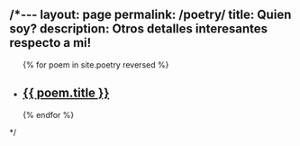 /*---
layout: page
permalink: /poetry/
title: Quien soy?
description: Otros detalles interesantes respecto a mi!
---

<ul class="post-list">
{% for poem in site.poetry reversed %}
    <li>
        <h2><a class="poem-title" href="{{ poem.url | prepend: site.baseurl }}">{{ poem.title }}</a></h2>
      </li>
{% endfor %}
</ul>
*/
